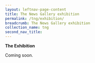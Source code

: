 ```yaml
---
layout: leftnav-page-content
title: The News Gallery exhibition
permalink: /tng/exhibition/
breadcrumb: The News Gallery exhibition
collection_name: tng
second_nav_title: 
---
```


**The Exhibition** 

Coming soon.
